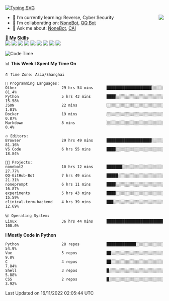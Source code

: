 [![Typing SVG](https://readme-typing-svg.herokuapp.com?size=25&duration=2500&color=8C43EA&vCenter=true&width=200&height=40&lines=Hi+there+%F0%9F%91%8B%F0%9F%8F%BB;I'm+yanyongyu)](https://git.io/typing-svg)

<a href="#">
  <img align="right" src="https://github-readme-stats.vercel.app/api?username=yanyongyu&count_private=true&show_icons=true&bg_color=15,f2f7fd,E0EAFC" />
</a>

- 🌱 I’m currently learning: Reverse, Cyber Security
- 👯 I’m collaborating on: [NoneBot](https://github.com/nonebot), [QQ Bot](https://github.com/Mrs4s/go-cqhttp)
- 💬 Ask me about: [NoneBot](https://github.com/nonebot), [CAI](https://github.com/cscs181/CAI)

🌟 **My Skills**  
![](https://img.shields.io/badge/-Python-3e74a2?style=flat-square&logo=Python&logoColor=fff)
![](https://img.shields.io/badge/-Node.js-339933?style=flat-square&logo=Node.js&logoColor=fff)
![](https://img.shields.io/badge/-Vue-4fc08d?style=flat-square&logo=Vue.js&logoColor=fff)
![](https://img.shields.io/badge/-React-2d98ce?style=flat-square&logo=React&logoColor=fff)
![](https://img.shields.io/badge/-Docker-2496ED?style=flat-square&logo=Docker&logoColor=fff)
![](https://img.shields.io/badge/-Linux-000000?style=flat-square&logo=Linux&logoColor=fff)
![](https://img.shields.io/badge/-MySQL-4479A1?style=flat-square&logo=MySQL&logoColor=fff)
![](https://img.shields.io/badge/-Redis-DC382D?style=flat-square&logo=Redis&logoColor=fff)
![](https://img.shields.io/badge/-MongoDB-47A248?style=flat-square&logo=MongoDB&logoColor=fff)

<!--START_SECTION:waka-->
![Code Time](http://img.shields.io/badge/Code%20Time-3%2C193%20hrs%2035%20mins-blue)

📊 **This Week I Spent My Time On** 

```text
⌚︎ Time Zone: Asia/Shanghai

💬 Programming Languages: 
Other                    29 hrs 54 mins      ████████████████████░░░░░   81.4% 
Python                   5 hrs 43 mins       ████░░░░░░░░░░░░░░░░░░░░░   15.58% 
JSON                     22 mins             ░░░░░░░░░░░░░░░░░░░░░░░░░   1.01% 
Docker                   19 mins             ░░░░░░░░░░░░░░░░░░░░░░░░░   0.87% 
Markdown                 8 mins              ░░░░░░░░░░░░░░░░░░░░░░░░░   0.4%

🔥 Editors: 
Browser                  29 hrs 49 mins      ████████████████████░░░░░   81.16% 
VS Code                  6 hrs 55 mins       ████░░░░░░░░░░░░░░░░░░░░░   18.84%

🐱‍💻 Projects: 
nonebot2                 10 hrs 12 mins      ███████░░░░░░░░░░░░░░░░░░   27.77% 
QQ-GitHub-Bot            7 hrs 49 mins       █████░░░░░░░░░░░░░░░░░░░░   21.31% 
noneprompt               6 hrs 11 mins       ████░░░░░░░░░░░░░░░░░░░░░   16.87% 
experiments              5 hrs 43 mins       ████░░░░░░░░░░░░░░░░░░░░░   15.59% 
clinical-term-backend    4 hrs 39 mins       ███░░░░░░░░░░░░░░░░░░░░░░   12.69%

💻 Operating System: 
Linux                    36 hrs 44 mins      █████████████████████████   100.0%

```

**I Mostly Code in Python** 

```text
Python                   28 repos            █████████████░░░░░░░░░░░░   54.9% 
Vue                      5 repos             ██░░░░░░░░░░░░░░░░░░░░░░░   9.8% 
C                        4 repos             ██░░░░░░░░░░░░░░░░░░░░░░░   7.84% 
Shell                    3 repos             █░░░░░░░░░░░░░░░░░░░░░░░░   5.88% 
CSS                      2 repos             █░░░░░░░░░░░░░░░░░░░░░░░░   3.92%

```



 Last Updated on 16/11/2022 02:05:44 UTC
<!--END_SECTION:waka-->
